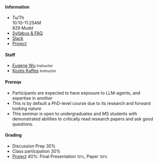 #### Information 


* Tu/Th   
  10:10-11:25AM   
  829 Mudd
* [Syllabus & FAQ](./syllabus)
* [Slack](https://w6113-s25.slack.com)
* [Project](./projects)


#### Staff

* [Eugene Wu](http://www.eugenewu.net) <small>Instructor</small>
* [Kostis Kaffes](https://www.cs.columbia.edu/~kkaffes/index.html)  <small>Instructor</small>


#### Prereqs

* Participants are expected to have exposure to LLM-agents, and expertise in another 
* This is by default a PhD-level course due to its research and forward looking nature
* This seminar is open to undergraduates and MS students with demonstrated abilities to critically read research papers and ask good questions.


#### Grading 

* Discussion Prep 30%
* Class participation 30%
* [Project](./projects) 40%:
   Final Presentation <small>10%</small>,
   Paper <small>30%</small>





